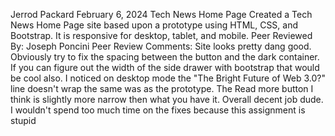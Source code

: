 Jerrod Packard
February 6, 2024
Tech News Home Page
Created a Tech News Home Page site based upon a prototype using HTML, CSS, and Bootstrap. It is responsive for desktop, tablet, and mobile.
Peer Reviewed By: Joseph Poncini
Peer Review Comments: Site looks pretty dang good. Obviously try to fix the spacing between the button and the dark container. If you can figure out the width of the side drawer with bootstrap that would be cool also. I noticed on desktop mode the "The Bright Future of Web 3.0?" line doesn't wrap the same was as the prototype. The Read more button I think is slightly more narrow then what you have it. 
Overall decent job dude. I wouldn't spend too much time on the fixes because this assignment is stupid